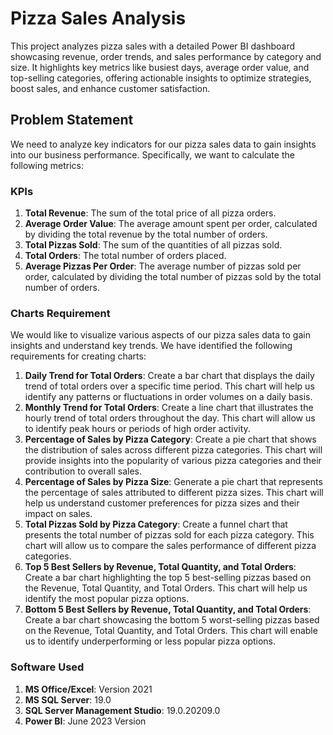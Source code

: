 # Pizza Sales Analysis

This project analyzes pizza sales with a detailed Power BI dashboard showcasing revenue, order trends, and sales performance by category and size. It highlights key metrics like busiest days, average order value, and top-selling categories, offering actionable insights to optimize strategies, boost sales, and enhance customer satisfaction.

## Problem Statement

We need to analyze key indicators for our pizza sales data to gain insights into our business performance. Specifically, we want to calculate the following metrics:

### KPIs
1. **Total Revenue**: The sum of the total price of all pizza orders.
2. **Average Order Value**: The average amount spent per order, calculated by dividing the total revenue by the total number of orders.
3. **Total Pizzas Sold**: The sum of the quantities of all pizzas sold.
4. **Total Orders**: The total number of orders placed.
5. **Average Pizzas Per Order**: The average number of pizzas sold per order, calculated by dividing the total number of pizzas sold by the total number of orders.

### Charts Requirement
We would like to visualize various aspects of our pizza sales data to gain insights and understand key trends. We have identified the following requirements for creating charts:
1. **Daily Trend for Total Orders**: Create a bar chart that displays the daily trend of total orders over a specific time period. This chart will help us identify any patterns or fluctuations in order volumes on a daily basis.
2. **Monthly Trend for Total Orders**: Create a line chart that illustrates the hourly trend of total orders throughout the day. This chart will allow us to identify peak hours or periods of high order activity.
3. **Percentage of Sales by Pizza Category**: Create a pie chart that shows the distribution of sales across different pizza categories. This chart will provide insights into the popularity of various pizza categories and their contribution to overall sales.
4. **Percentage of Sales by Pizza Size**: Generate a pie chart that represents the percentage of sales attributed to different pizza sizes. This chart will help us understand customer preferences for pizza sizes and their impact on sales.
5. **Total Pizzas Sold by Pizza Category**: Create a funnel chart that presents the total number of pizzas sold for each pizza category. This chart will allow us to compare the sales performance of different pizza categories.
6. **Top 5 Best Sellers by Revenue, Total Quantity, and Total Orders**: Create a bar chart highlighting the top 5 best-selling pizzas based on the Revenue, Total Quantity, and Total Orders. This chart will help us identify the most popular pizza options.
7. **Bottom 5 Best Sellers by Revenue, Total Quantity, and Total Orders**: Create a bar chart showcasing the bottom 5 worst-selling pizzas based on the Revenue, Total Quantity, and Total Orders. This chart will enable us to identify underperforming or less popular pizza options.

### Software Used
1. **MS Office/Excel**: Version 2021
2. **MS SQL Server**: 19.0
3. **SQL Server Management Studio**: 19.0.20209.0
4. **Power BI**: June 2023 Version
